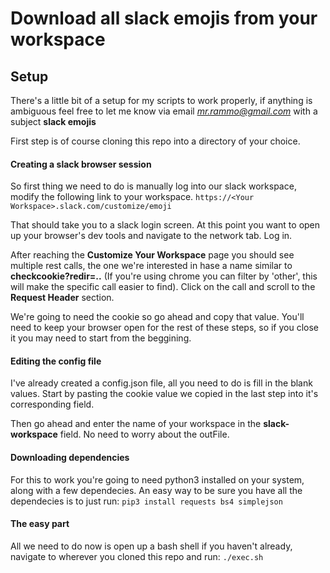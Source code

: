 # Download all slack emojis from your workspace


## Setup
There's a little bit of a setup for my scripts to work properly, if anything is ambiguous feel free
to let me know via email *mr.rammo@gmail.com* with a subject **slack emojis**

First step is of course cloning this repo into a directory of your choice.

#### Creating a slack browser session
So first thing we need to do is manually log into our slack workspace, modify the following link to your
workspace.
`https://<Your Workspace>.slack.com/customize/emoji`

That should take you to a slack login screen.  At this point you want to open up your browser's dev tools and
navigate to the network tab.  Log in.

After reaching the **Customize Your Workspace** page you should see multiple rest calls, the one we're
interested in hase a name similar to **checkcookie?redir=..** (If you're using chrome you can filter by 'other',
this will make the specific call easier to find).  Click on the call and scroll to the **Request Header** section.

We're going to need the cookie so go ahead and copy that value.  You'll need to keep your browser open for the
rest of these steps, so if you close it you may need to start from the beggining.

#### Editing the config file
I've already created a config.json file, all you need to do is fill in the blank values.  Start by pasting the
cookie value we copied in the last step into it's corresponding field.

Then go ahead and enter the name of your workspace in the **slack-workspace** field.  No need to worry about the
outFile.

#### Downloading dependencies
For this to work you're going to need python3 installed on your system, along with a few dependecies.
An easy way to be sure you have all the dependecies is to just run:
`pip3 install requests bs4 simplejson`

#### The easy part
All we need to do now is open up a bash shell if you haven't already, navigate to wherever you cloned this repo
and run:
`./exec.sh`






